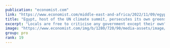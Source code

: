 ```yaml
---
publication: "economist.com"
link: "https://www.economist.com/middle-east-and-africa/2022/11/09/egypt-host-of-the-un-climate-summit-persecutes-its-own-greens"
title: "Egypt, host of the UN climate summit, persecutes its own greens"
excerpt: "Locals are free to criticise any government except their own"
image: "https://www.economist.com/img/b/1280/720/90/media-assets/image/20221112_MAP501.jpg"
group: pro
rank: 19
---
```

